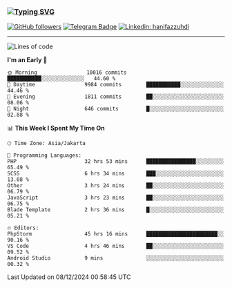 ### [![Typing SVG](https://readme-typing-svg.herokuapp.com?font=lato&size=22&lines=Hi+There+👋)](https://git.io/typing-svg) 

[![GitHub followers](https://img.shields.io/github/followers/hanifazzuhdi?label=Follow&style=social)](https://github.com/hanifazzuhdi/?tab=follow) 
[![Telegram Badge](https://img.shields.io/badge/-hanif0198-blue?style=social&logo=telegram&link=https://www.t.me/hanif0198/)](https://www.t.me/hanif0198/) 
[![Linkedin: hanifazzuhdi](https://img.shields.io/badge/-hanifazzuhdi-blue?style=flat-square&logo=Linkedin&logoColor=white&link=https://www.linkedin.com/in/hanif-az-zuhdi-69688019b/)](https://www.linkedin.com/in/hanif-az-zuhdi-69688019b/) 

<hr/>

<!--START_SECTION:waka-->
![Lines of code](https://img.shields.io/badge/From%20Hello%20World%20I%27ve%20Written-74.9%20million%20lines%20of%20code-blue)

**I'm an Early 🐤** 

```text
🌞 Morning                10016 commits       ███████████░░░░░░░░░░░░░░   44.60 % 
🌆 Daytime                9984 commits        ███████████░░░░░░░░░░░░░░   44.46 % 
🌃 Evening                1811 commits        ██░░░░░░░░░░░░░░░░░░░░░░░   08.06 % 
🌙 Night                  646 commits         █░░░░░░░░░░░░░░░░░░░░░░░░   02.88 % 
```


📊 **This Week I Spent My Time On** 

```text
🕑︎ Time Zone: Asia/Jakarta

💬 Programming Languages: 
PHP                      32 hrs 53 mins      ████████████████░░░░░░░░░   65.49 % 
SCSS                     6 hrs 34 mins       ███░░░░░░░░░░░░░░░░░░░░░░   13.08 % 
Other                    3 hrs 24 mins       ██░░░░░░░░░░░░░░░░░░░░░░░   06.79 % 
JavaScript               3 hrs 23 mins       ██░░░░░░░░░░░░░░░░░░░░░░░   06.75 % 
Blade Template           2 hrs 36 mins       █░░░░░░░░░░░░░░░░░░░░░░░░   05.21 % 

🔥 Editors: 
PhpStorm                 45 hrs 16 mins      ███████████████████████░░   90.16 % 
VS Code                  4 hrs 46 mins       ██░░░░░░░░░░░░░░░░░░░░░░░   09.52 % 
Android Studio           9 mins              ░░░░░░░░░░░░░░░░░░░░░░░░░   00.32 % 
```


 Last Updated on 08/12/2024 00:58:45 UTC
<!--END_SECTION:waka-->
